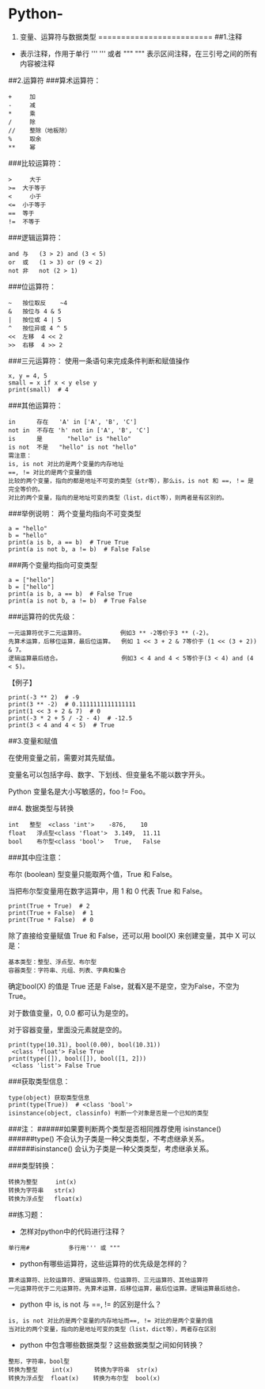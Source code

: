 # Python-
01. 变量、运算符与数据类型
=========================
##1.注释
* 表示注释，作用于单行
''' ''' 或者 """ """ 表示区间注释，在三引号之间的所有内容被注释

##2.运算符
###算术运算符：
```
+     加	
-	  减	
*	  乘
/	  除	
//    整除（地板除）
%	  取余	
**	  幂	
```
###比较运算符：
```
>	  大于	
>=  大于等于	
<	  小于	
<=	小于等于
==	等于	
!=	不等于
```
###逻辑运算符：
```
and	与	(3 > 2) and (3 < 5)
or	或	(1 > 3) or (9 < 2)
not	非	not (2 > 1)
```
###位运算符：
```
~	按位取反	~4
&	按位与	4 & 5
|	按位或	4 | 5
^	按位异或 4 ^ 5
<<	左移	4 << 2
>>	右移	4 >> 2
```
###三元运算符：
使用一条语句来完成条件判断和赋值操作
```
x, y = 4, 5
small = x if x < y else y
print(small)  # 4
```
###其他运算符：
```
in	    存在	 'A' in ['A', 'B', 'C']
not in	不存在	'h' not in ['A', 'B', 'C']
is	    是	    "hello" is "hello"
is not	不是	 "hello" is not "hello"
需注意：
is, is not 对比的是两个变量的内存地址
==, != 对比的是两个变量的值
比较的两个变量，指向的都是地址不可变的类型（str等），那么is，is not 和 ==，！= 是完全等价的。
对比的两个变量，指向的是地址可变的类型（list，dict等），则两者是有区别的。
```
###举例说明：
两个变量均指向不可变类型
```
a = "hello"
b = "hello"
print(a is b, a == b)  # True True
print(a is not b, a != b)  # False False
```

###两个变量均指向可变类型
```
a = ["hello"]
b = ["hello"]
print(a is b, a == b)  # False True
print(a is not b, a != b)  # True False
```
###运算符的优先级：
```
一元运算符优于二元运算符。          例如3 ** -2等价于3 ** (-2)。
先算术运算，后移位运算，最后位运算。  例如 1 << 3 + 2 & 7等价于 (1 << (3 + 2)) & 7。
逻辑运算最后结合。                 例如3 < 4 and 4 < 5等价于(3 < 4) and (4 < 5)。
```
【例子】
```
print(-3 ** 2)  # -9
print(3 ** -2)  # 0.1111111111111111
print(1 << 3 + 2 & 7)  # 0
print(-3 * 2 + 5 / -2 - 4)  # -12.5
print(3 < 4 and 4 < 5)  # True
```
##3.变量和赋值

在使用变量之前，需要对其先赋值。

变量名可以包括字母、数字、下划线、但变量名不能以数字开头。

Python 变量名是大小写敏感的，foo != Foo。

##4. 数据类型与转换
```
int	  整型  <class 'int'>	   -876,    10
float	浮点型<class 'float'>	3.149,  11.11
bool	布尔型<class 'bool'> 	True,   False
```
###其中应注意：

布尔 (boolean) 型变量只能取两个值，True 和 False。

当把布尔型变量用在数字运算中，用 1 和 0 代表 True 和 False。
```
print(True + True)  # 2
print(True + False)  # 1
print(True * False)  # 0
```
除了直接给变量赋值 True 和 False，还可以用 bool(X) 来创建变量，其中 X 可以是：
```
基本类型：整型、浮点型、布尔型
容器类型：字符串、元组、列表、字典和集合
```
确定bool(X) 的值是 True 还是 False，就看X是不是空，空为False，不空为True。

对于数值变量，0, 0.0 都可认为是空的。

对于容器变量，里面没元素就是空的。
```
print(type(10.31), bool(0.00), bool(10.31))
 <class 'float'> False True
print(type([]), bool([]), bool([1, 2]))
 <class 'list'> False True
```
###获取类型信息：
```
type(object) 获取类型信息
print(type(True))  # <class 'bool'>
isinstance(object, classinfo) 判断一个对象是否是一个已知的类型
```
###注：
######如果要判断两个类型是否相同推荐使用 isinstance()
######type() 不会认为子类是一种父类类型，不考虑继承关系。
######isinstance() 会认为子类是一种父类类型，考虑继承关系。

###类型转换：
```
转换为整型     int(x)
转换为字符串   str(x)
转换为浮点型   float(x)
````

##练习题：
* 怎样对python中的代码进行注释？ 
```
单行用#           多行用''' 或 """
```
* python有哪些运算符，这些运算符的优先级是怎样的？
```
算术运算符、比较运算符、逻辑运算符、位运算符、三元运算符、其他运算符
一元运算符优于二元运算符。先算术运算，后移位运算，最后位运算。逻辑运算最后结合。
```
* python 中 is, is not 与 ==, != 的区别是什么？
```
is, is not 对比的是两个变量的内存地址而==, != 对比的是两个变量的值
当对比的两个变量，指向的是地址可变的类型（list，dict等），两者存在区别
```
* python 中包含哪些数据类型？这些数据类型之间如何转换？
```
整形，字符串，bool型
转换为整型    int(x)      转换为字符串  str(x)
转换为浮点型  float(x)    转换为布尔型  bool(x)
```  

